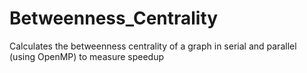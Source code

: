 # Betweenness_Centrality
Calculates the betweenness centrality of a graph in serial and parallel (using OpenMP) to measure speedup
